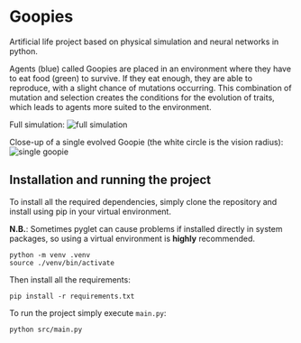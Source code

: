 # Goopies

Artificial life project based on physical simulation and neural networks in python.

Agents (blue) called Goopies are placed in an environment where they have to eat food (green) to survive. If they eat enough, they are able to reproduce, with a slight chance of mutations occurring. This combination of mutation and selection creates the conditions for the evolution of traits, which leads to agents more suited to the environment.

Full simulation:
![full simulation](figures/full_simulation.gif)

Close-up of a single evolved Goopie (the white circle is the vision radius):
![single goopie](figures/single_goopie.gif)

## Installation and running the project

To install all the required dependencies, simply clone the repository and install using pip in your virtual environment.

**N.B.**: Sometimes pyglet can cause problems if installed directly in system packages, so using a virtual environment is **highly** recommended. 

    python -m venv .venv
    source ./venv/bin/activate

Then install all the requirements:

    pip install -r requirements.txt

To run the project simply execute `main.py`:

    python src/main.py
